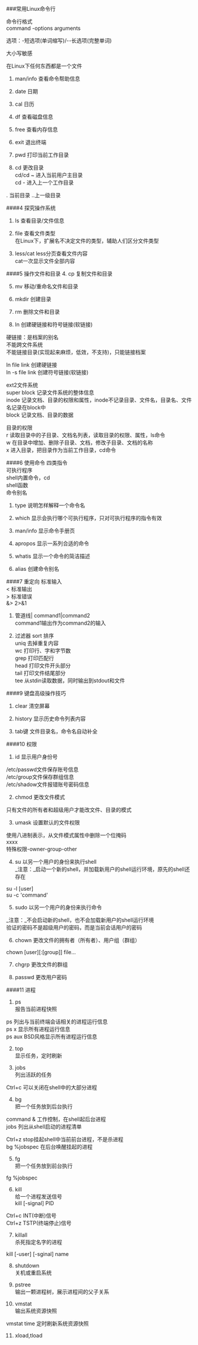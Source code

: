 ###常用Linux命令行

命令行格式<br/>
command -options arguments<br/>

选项：-短选项(单词缩写)/--长选项(完整单词)

大小写敏感

在Linux下任何东西都是一个文件

1. man/info
查看命令帮助信息

2. date
日期

3. cal
日历

4. df
查看磁盘信息

5. free
查看内存信息

6. exit
退出终端

7. pwd
打印当前工作目录

8. cd
更改目录<br/>
cd/cd ~ 进入当前用户主目录<br/>
cd -	进入上一个工作目录

. 当前目录
..上一级目录

####4 探究操作系统
1. ls
查看目录/文件信息

2. file
查看文件类型<br/>
在Linux下，扩展名不决定文件的类型，辅助人们区分文件类型

3. less/cat
less分页查看文件内容<br/>
cat一次显示文件全部内容

####5 操作文件和目录
4. cp
复制文件和目录

5. mv
移动/重命名文件和目录

6. mkdir
创建目录

7. rm
删除文件和目录

8. ln
创建硬链接和符号链接(软链接)

硬链接：是档案的别名<br/>
		不能跨文件系统<br/>
		不能链接目录(实现起来麻烦，低效，不支持)，只能链接档案<br/>

ln file link 创建硬链接<br/>
ln -s file link 创建符号链接(软链接)<br/>

ext2文件系统<br/>
super block 记录文件系统的整体信息<br/>
inode 记录文档、目录的权限和属性，inode不记录目录、文件名，目录名、文件名记录在block中<br/>
block 记录文档、目录的数据<br/>

目录的权限<br/>
r 读取目录中的子目录、文档名列表，读取目录的权限、属性，ls命令<br/>
w 在目录中增加、删除子目录、文档，修改子目录、文档的名称<br/>
x 进入目录，把目录作为当前工作目录，cd命令<br/>


####6 使用命令
四类指令<br/>
可执行程序<br/>
shell内置命令，cd<br/>
shell函数<br/>
命令别名<br/>

1. type
说明怎样解释一个命令名

2. which
显示会执行哪个可执行程序，只对可执行程序的指令有效

3. man/info
显示命令手册页

4. apropos
显示一系列合适的命令

5. whatis
显示一个命令的简洁描述

6. alias
创建命令别名

####7 重定向
标准输入<br/>		<
标准输出<br/>		>
标准错误<br/>		&>     2>&1

1. 管道线|
command1|command2<br/>
command1输出作为command2的输入<br/>

2. 过滤器
sort 排序<br/>
uniq 去掉重复内容<br/>
wc 打印行、字和字节数<br/>
grep 打印匹配行<br/>
head 打印文件开头部分<br/>
tail 打印文件结尾部分<br/>
tee 从stdin读取数据，同时输出到stdout和文件<br/>

####9 键盘高级操作技巧
1. clear
清空屏幕

2. history
显示历史命令列表内容

3. tab键
文件目录名，命令名自动补全

####10 权限
1. id
显示用户身份号

/etc/passwd文件保存账号信息<br/>
/etc/group文件保存群组信息<br/>
/etc/shadow文件报错账号密码信息<br/>

2. chmod
更改文件模式

只有文件的所有者和超级用户才能改文件、目录的模式

3. umask
设置默认的文件权限

使用八进制表示，从文件模式属性中删除一个位掩码<br/>
xxxx<br/>
特殊权限-owner-group-other<br/>

4. su
以另一个用户的身份来执行shell<br/>
_注意：_启动一个新的shell，并加载新用户的shell运行环境，原先的shell还存在<br/>

su -l [user]<br/>
su -c 'command'<br/>


5. sudo
以另一个用户的身份来执行命令<br/>

_注意：_不会启动新的shell，也不会加载新用户的shell运行环境<br/>
验证的密码不是超级用户的密码，而是当前会话用户的密码<br/>


6. chown
更改文件的拥有者（所有者）、用户组（群组）<br/>

chown [user][:[group]] file...


7. chgrp
更改文件的群组

8. passwd
更改用户密码


####11 进程
1. ps<br/>
报告当前进程快照<br/>

ps         列出与当前终端会话相关的进程运行信息<br/>
ps x       显示所有进程运行信息<br/>
ps aux     BSD风格显示所有进程运行信息<br/>

2. top<br/>
显示任务，定时刷新<br/>

3. jobs<br/>
列出活跃的任务<br/>

Ctrl+c   可以关闭在shell中的大部分进程<br/>

4. bg<br/>
把一个任务放到后台执行<br/>

command &   工作控制，在shell起后台进程<br/>
jobs        列出从shell启动的进程清单<br/>

Ctrl+z      stop挂起shell中当前前台进程，不是杀进程<br/>
bg %jobspec 在后台唤醒挂起的进程<br/>

5. fg<br/>
把一个任务放到前台执行<br/>

fg %jobspec<br/>

6. kill<br/>
给一个进程发送信号<br/>
kill [-signal] PID<br/>

Ctrl+c       INT(中断)信号<br/>
Ctrl+z       TSTP(终端停止)信号<br/>

7. killall<br/>
杀死指定名字的进程<br/>

kill [-user] [-sginal] name<br/>

8. shutdown<br/>
关机或重启系统<br/>

9. pstree<br/>
输出一颗进程树，展示进程间的父子关系<br/>

10. vmstat<br/>
输出系统资源快照

vmstat time 定时刷新系统资源快照

11. xload,tload